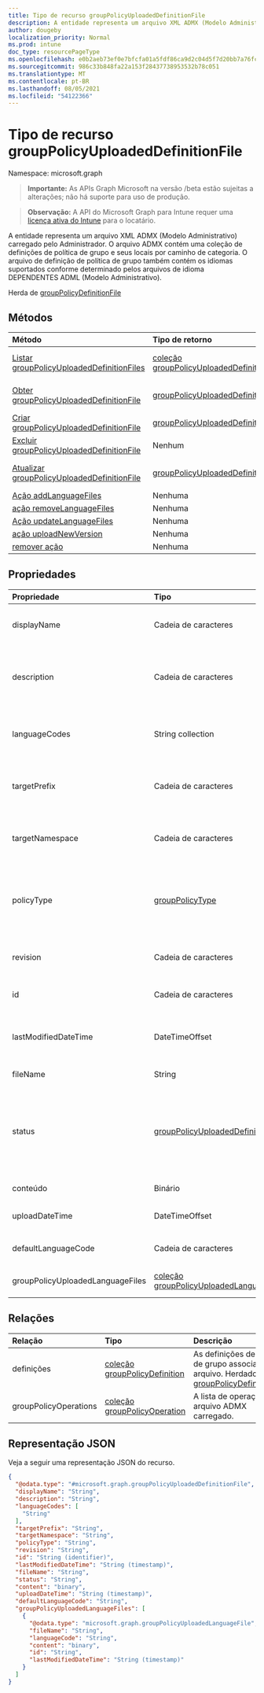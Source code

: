 ```yaml
---
title: Tipo de recurso groupPolicyUploadedDefinitionFile
description: A entidade representa um arquivo XML ADMX (Modelo Administrativo) carregado pelo Administrador. O arquivo ADMX contém uma coleção de definições de política de grupo e seus locais por caminho de categoria. O arquivo de definição de política de grupo também contém os idiomas suportados conforme determinado pelos arquivos de idioma DEPENDENTES ADML (Modelo Administrativo).
author: dougeby
localization_priority: Normal
ms.prod: intune
doc_type: resourcePageType
ms.openlocfilehash: e0b2aeb73ef0e7bfcfa01a5fdf86ca9d2c04d5f7d20bb7a76fc5e54368db84eb
ms.sourcegitcommit: 986c33b848fa22a153f28437738953532b78c051
ms.translationtype: MT
ms.contentlocale: pt-BR
ms.lasthandoff: 08/05/2021
ms.locfileid: "54122366"
---
```

# <a name="grouppolicyuploadeddefinitionfile-resource-type"></a>Tipo de recurso groupPolicyUploadedDefinitionFile

Namespace: microsoft.graph

> **Importante:** As APIs Graph Microsoft na versão /beta estão sujeitas a alterações; não há suporte para uso de produção.

> **Observação:** A API do Microsoft Graph para Intune requer uma [licença ativa do Intune](https://go.microsoft.com/fwlink/?linkid=839381) para o locatário.

A entidade representa um arquivo XML ADMX (Modelo Administrativo) carregado pelo Administrador. O arquivo ADMX contém uma coleção de definições de política de grupo e seus locais por caminho de categoria. O arquivo de definição de política de grupo também contém os idiomas suportados conforme determinado pelos arquivos de idioma DEPENDENTES ADML (Modelo Administrativo).


Herda de [groupPolicyDefinitionFile](../resources/intune-grouppolicy-grouppolicydefinitionfile.md)

## <a name="methods"></a>Métodos
|Método|Tipo de retorno|Descrição|
|:---|:---|:---|
|[Listar groupPolicyUploadedDefinitionFiles](../api/intune-grouppolicy-grouppolicyuploadeddefinitionfile-list.md)|[coleção groupPolicyUploadedDefinitionFile](../resources/intune-grouppolicy-grouppolicyuploadeddefinitionfile.md)|Listar propriedades e relações dos [objetos groupPolicyUploadedDefinitionFile.](../resources/intune-grouppolicy-grouppolicyuploadeddefinitionfile.md)|
|[Obter groupPolicyUploadedDefinitionFile](../api/intune-grouppolicy-grouppolicyuploadeddefinitionfile-get.md)|[groupPolicyUploadedDefinitionFile](../resources/intune-grouppolicy-grouppolicyuploadeddefinitionfile.md)|Leia propriedades e relações do [objeto groupPolicyUploadedDefinitionFile.](../resources/intune-grouppolicy-grouppolicyuploadeddefinitionfile.md)|
|[Criar groupPolicyUploadedDefinitionFile](../api/intune-grouppolicy-grouppolicyuploadeddefinitionfile-create.md)|[groupPolicyUploadedDefinitionFile](../resources/intune-grouppolicy-grouppolicyuploadeddefinitionfile.md)|Crie um novo [objeto groupPolicyUploadedDefinitionFile.](../resources/intune-grouppolicy-grouppolicyuploadeddefinitionfile.md)|
|[Excluir groupPolicyUploadedDefinitionFile](../api/intune-grouppolicy-grouppolicyuploadeddefinitionfile-delete.md)|Nenhum|Exclui um [groupPolicyUploadedDefinitionFile](../resources/intune-grouppolicy-grouppolicyuploadeddefinitionfile.md).|
|[Atualizar groupPolicyUploadedDefinitionFile](../api/intune-grouppolicy-grouppolicyuploadeddefinitionfile-update.md)|[groupPolicyUploadedDefinitionFile](../resources/intune-grouppolicy-grouppolicyuploadeddefinitionfile.md)|Atualize as propriedades de [um objeto groupPolicyUploadedDefinitionFile.](../resources/intune-grouppolicy-grouppolicyuploadeddefinitionfile.md)|
|[Ação addLanguageFiles](../api/intune-grouppolicy-grouppolicyuploadeddefinitionfile-addlanguagefiles.md)|Nenhuma|Ainda não documentado|
|[ação removeLanguageFiles](../api/intune-grouppolicy-grouppolicyuploadeddefinitionfile-removelanguagefiles.md)|Nenhuma|Ainda não documentado|
|[Ação updateLanguageFiles](../api/intune-grouppolicy-grouppolicyuploadeddefinitionfile-updatelanguagefiles.md)|Nenhuma|Ainda não documentado|
|[ação uploadNewVersion](../api/intune-grouppolicy-grouppolicyuploadeddefinitionfile-uploadnewversion.md)|Nenhuma|Ainda não documentado|
|[remover ação](../api/intune-grouppolicy-grouppolicyuploadeddefinitionfile-remove.md)|Nenhuma|Ainda não documentado|

## <a name="properties"></a>Propriedades
|Propriedade|Tipo|Descrição|
|:---|:---|:---|
|displayName|Cadeia de caracteres|O nome amigável localizado do arquivo ADMX. Herdado [de groupPolicyDefinitionFile](../resources/intune-grouppolicy-grouppolicydefinitionfile.md)|
|description|Cadeia de caracteres|A descrição localizada das configurações de política no arquivo ADMX. O valor padrão é vazio. Herdado [de groupPolicyDefinitionFile](../resources/intune-grouppolicy-grouppolicydefinitionfile.md)|
|languageCodes|String collection|Os códigos de idioma com suporte para o arquivo ADMX. Herdado [de groupPolicyDefinitionFile](../resources/intune-grouppolicy-grouppolicydefinitionfile.md)|
|targetPrefix|Cadeia de caracteres|Especifica o nome lógico que se refere ao namespace no arquivo ADMX. Herdado [de groupPolicyDefinitionFile](../resources/intune-grouppolicy-grouppolicydefinitionfile.md)|
|targetNamespace|Cadeia de caracteres|Especifica o URI usado para identificar o namespace no arquivo ADMX. Herdado [de groupPolicyDefinitionFile](../resources/intune-grouppolicy-grouppolicydefinitionfile.md)|
|policyType|[groupPolicyType](../resources/intune-grouppolicy-grouppolicytype.md)|Especifica o tipo de política de grupo. Herdado [de groupPolicyDefinitionFile](../resources/intune-grouppolicy-grouppolicydefinitionfile.md). Os valores possíveis são: `admxBacked` e `admxIngested`.|
|revision|Cadeia de caracteres|A versão de revisão associada ao arquivo. Herdado [de groupPolicyDefinitionFile](../resources/intune-grouppolicy-grouppolicydefinitionfile.md)|
|id|Cadeia de caracteres|Chave da entidade. Herdado [de groupPolicyDefinitionFile](../resources/intune-grouppolicy-grouppolicydefinitionfile.md)|
|lastModifiedDateTime|DateTimeOffset|A data e a hora em que a entidade foi modificada pela última vez. Herdado [de groupPolicyDefinitionFile](../resources/intune-grouppolicy-grouppolicydefinitionfile.md)|
|fileName|String|O nome do arquivo ADML carregado.|
|status|[groupPolicyUploadedDefinitionFileStatus](../resources/intune-grouppolicy-grouppolicyuploadeddefinitionfilestatus.md)|O status de carregamento do arquivo ADMX carregado. Os valores possíveis são: `none`, `uploadInProgress`, `available`, `assigned`, `removalInProgress`, `uploadFailed`, `removalFailed`.|
|conteúdo|Binário|O conteúdo do arquivo ADMX carregado.|
|uploadDateTime|DateTimeOffset|O tempo carregado do arquivo ADMX carregado.|
|defaultLanguageCode|Cadeia de caracteres|O idioma padrão do arquivo ADMX carregado.|
|groupPolicyUploadedLanguageFiles|[coleção groupPolicyUploadedLanguageFile](../resources/intune-grouppolicy-grouppolicyuploadedlanguagefile.md)|A lista de arquivos ADML associados ao arquivo ADMX carregado.|

## <a name="relationships"></a>Relações
|Relação|Tipo|Descrição|
|:---|:---|:---|
|definições|[coleção groupPolicyDefinition](../resources/intune-grouppolicy-grouppolicydefinition.md)|As definições de política de grupo associadas ao arquivo. Herdado [de groupPolicyDefinitionFile](../resources/intune-grouppolicy-grouppolicydefinitionfile.md)|
|groupPolicyOperations|[coleção groupPolicyOperation](../resources/intune-grouppolicy-grouppolicyoperation.md)|A lista de operações no arquivo ADMX carregado.|

## <a name="json-representation"></a>Representação JSON
Veja a seguir uma representação JSON do recurso.
<!-- {
  "blockType": "resource",
  "keyProperty": "id",
  "@odata.type": "microsoft.graph.groupPolicyUploadedDefinitionFile"
}
-->
``` json
{
  "@odata.type": "#microsoft.graph.groupPolicyUploadedDefinitionFile",
  "displayName": "String",
  "description": "String",
  "languageCodes": [
    "String"
  ],
  "targetPrefix": "String",
  "targetNamespace": "String",
  "policyType": "String",
  "revision": "String",
  "id": "String (identifier)",
  "lastModifiedDateTime": "String (timestamp)",
  "fileName": "String",
  "status": "String",
  "content": "binary",
  "uploadDateTime": "String (timestamp)",
  "defaultLanguageCode": "String",
  "groupPolicyUploadedLanguageFiles": [
    {
      "@odata.type": "microsoft.graph.groupPolicyUploadedLanguageFile",
      "fileName": "String",
      "languageCode": "String",
      "content": "binary",
      "id": "String",
      "lastModifiedDateTime": "String (timestamp)"
    }
  ]
}
```




